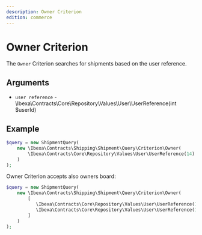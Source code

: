 ```yaml
---
description: Owner Criterion
edition: commerce
---
```


# Owner Criterion

The `Owner` Criterion searches for shipments based on the user reference.

## Arguments

- `user reference` - \Ibexa\Contracts\Core\Repository\Values\User\UserReference(int $userId)

## Example

``` php
$query = new ShipmentQuery(
    new \Ibexa\Contracts\Shipping\Shipment\Query\Criterion\Owner(
        \Ibexa\Contracts\Core\Repository\Values\User\UserReference(14)
    )
);
```

Owner Criterion accepts also owners board:

``` php
$query = new ShipmentQuery(
    new \Ibexa\Contracts\Shipping\Shipment\Query\Criterion\Owner(
        [
           \Ibexa\Contracts\Core\Repository\Values\User\UserReference(14),
           \Ibexa\Contracts\Core\Repository\Values\User\UserReference(123),
        ]
    )
);
```